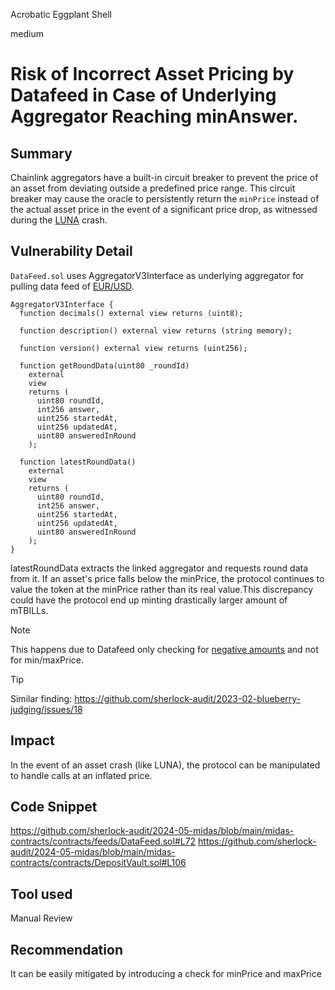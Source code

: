 Acrobatic Eggplant Shell

medium

# Risk of Incorrect Asset Pricing by Datafeed in Case of Underlying Aggregator Reaching minAnswer.

## Summary
Chainlink aggregators have a built-in circuit breaker to prevent the price of an asset from deviating outside a predefined price range. This circuit breaker may cause the oracle to persistently return the `minPrice` instead of the actual asset price in the event of a significant price drop, as witnessed during the [LUNA](https://rekt.news/venus-blizz-rekt/) crash.
## Vulnerability Detail
`DataFeed.sol` uses AggregatorV3Interface as underlying aggregator for pulling data feed of [EUR/USD](https://github.com/sherlock-audit/2024-05-midas/blob/main/midas-contracts/contracts/DepositVault.sol#L45).

```solidity
AggregatorV3Interface {
  function decimals() external view returns (uint8);

  function description() external view returns (string memory);

  function version() external view returns (uint256);

  function getRoundData(uint80 _roundId)
    external
    view
    returns (
      uint80 roundId,
      int256 answer,
      uint256 startedAt,
      uint256 updatedAt,
      uint80 answeredInRound
    );

  function latestRoundData()
    external
    view
    returns (
      uint80 roundId,
      int256 answer,
      uint256 startedAt,
      uint256 updatedAt,
      uint80 answeredInRound
    );
}
```
latestRoundData extracts the linked aggregator and requests round data from it. If an asset's price falls below the minPrice, the protocol continues to value the token at the minPrice rather than its real value.This discrepancy could have the protocol end up minting drastically larger amount of mTBILLs.
>[!NOTE]
>This happens due to Datafeed only checking for [negative amounts](https://github.com/sherlock-audit/2024-05-midas/blob/main/midas-contracts/contracts/feeds/DataFeed.sol#L72) and not for min/maxPrice.

>[!TIP]
> Similar finding: https://github.com/sherlock-audit/2023-02-blueberry-judging/issues/18
## Impact
In the event of an asset crash (like LUNA), the protocol can be manipulated to handle calls at an inflated price.


## Code Snippet
https://github.com/sherlock-audit/2024-05-midas/blob/main/midas-contracts/contracts/feeds/DataFeed.sol#L72
https://github.com/sherlock-audit/2024-05-midas/blob/main/midas-contracts/contracts/DepositVault.sol#L106
## Tool used

Manual Review

## Recommendation
It can be easily mitigated by introducing a check for minPrice and maxPrice